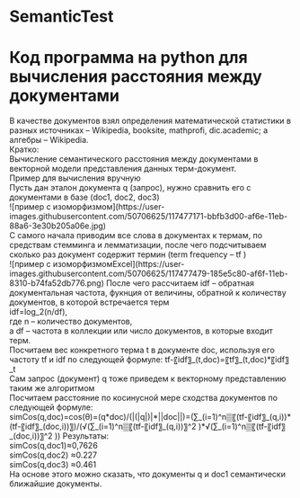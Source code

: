 # SemanticTest
<h1>Код программа на python для вычисления расстояния между документами</h1>
В качестве документов взял определения математической статистики в разных источниках – Wikipedia, booksite, mathprofi, dic.academic; а алгебры – Wikipedia.
<br>
Кратко:<br>
Вычисление семантического расстояния между документами в векторной модели представления данных терм-документ.<br>
Пример для вычисления вручную<br>
Пусть дан эталон документа q (запрос), нужно сравнить его с документами в базе (doc1, doc2, doc3)<br>
![пример с изоморфизмом](https://user-images.githubusercontent.com/50706625/117477171-bbfb3d00-af6e-11eb-88a6-3e30b205a06e.jpg)<br>
С самого начала приводим все слова в документах к термам, по средствам стемминга и лемматизации, после чего подсчитываем сколько раз документ содержит термин (term frequency – tf ) <br>
![пример с изоморфизмомExcel](https://user-images.githubusercontent.com/50706625/117477479-185e5c80-af6f-11eb-8310-b74fa52db776.png)
После чего рассчитаем idf – обратная документальная частота, фукнция от величины, обратной к количеству документов, в которой встречается терм<br>
idf=log_2⁡(n/df),<br>
где n – количество документов,<br>
а df – частота в коллекции или число документов, в которые входит терм.<br>
Посчитаем вес конкретного терма t в документе doc, используя его частоту tf и idf по следующей формуле: tf-〖idf〗_(t,doc)=〖tf〗_(t,doc)*〖idf〗_t  <br>
Сам запрос (документ) q тоже приведем к векторному представлению таким же алгоритмом <br>
Посчитаем расстояние по косинусной мере сходства документов по следующей формуле:<br>
simCos(q,doc)=cos⁡(θ)=(q*doc)/(|(|q|)|*||doc||)=(∑_(i=1)^n▒〖(tf-〖idf〗_(q,i))*(tf-〖idf〗_(doc,i))〗)/(√(∑_(i=1)^n▒〖(tf-〖idf〗_(q,i))〗^2 )*√(∑_(i=1)^n▒〖(tf-〖idf〗_(doc,i))〗^2 ))
Результаты:<br>
simCos(q,doc1)≈0,7626<br>
simCos(q,doc2) ≈0.227<br>
simCos(q,doc3) ≈0.461<br>
На основе этого можно сказать, что документы q и doc1 семантически ближайшие документы.<br>
